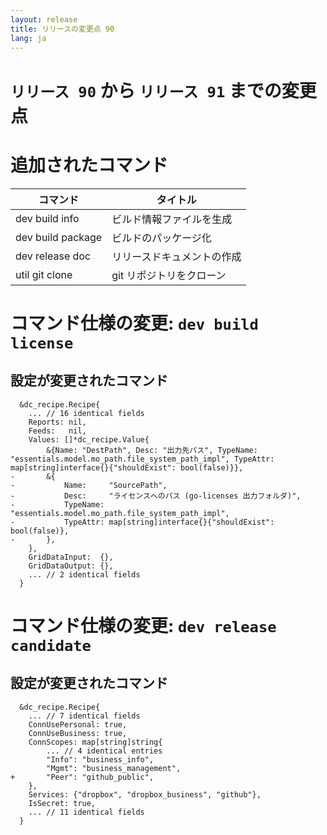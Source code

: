 ```yaml
---
layout: release
title: リリースの変更点 90
lang: ja
---
```


# `リリース 90` から `リリース 91` までの変更点

# 追加されたコマンド


| コマンド          | タイトル                   |
|-------------------|----------------------------|
| dev build info    | ビルド情報ファイルを生成   |
| dev build package | ビルドのパッケージ化       |
| dev release doc   | リリースドキュメントの作成 |
| util git clone    | git リポジトリをクローン   |



# コマンド仕様の変更: `dev build license`



## 設定が変更されたコマンド


```
  &dc_recipe.Recipe{
  	... // 16 identical fields
  	Reports: nil,
  	Feeds:   nil,
  	Values: []*dc_recipe.Value{
  		&{Name: "DestPath", Desc: "出力先パス", TypeName: "essentials.model.mo_path.file_system_path_impl", TypeAttr: map[string]interface{}{"shouldExist": bool(false)}},
- 		&{
- 			Name:     "SourcePath",
- 			Desc:     "ライセンスへのパス (go-licenses 出力フォルダ)",
- 			TypeName: "essentials.model.mo_path.file_system_path_impl",
- 			TypeAttr: map[string]interface{}{"shouldExist": bool(false)},
- 		},
  	},
  	GridDataInput:  {},
  	GridDataOutput: {},
  	... // 2 identical fields
  }
```
# コマンド仕様の変更: `dev release candidate`



## 設定が変更されたコマンド


```
  &dc_recipe.Recipe{
  	... // 7 identical fields
  	ConnUsePersonal: true,
  	ConnUseBusiness: true,
  	ConnScopes: map[string]string{
  		... // 4 identical entries
  		"Info": "business_info",
  		"Mgmt": "business_management",
+ 		"Peer": "github_public",
  	},
  	Services: {"dropbox", "dropbox_business", "github"},
  	IsSecret: true,
  	... // 11 identical fields
  }
```
